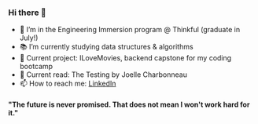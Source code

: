 ### Hi there 👋


- 🔭 I’m in the Engineering Immersion program @ Thinkful (graduate in July!)
- 📚 I’m currently studying data structures & algorithms
- 💬 Current project: ILoveMovies, backend capstone for my coding bootcamp
- 📖 Current read: The Testing by Joelle Charbonneau
- 📫 How to reach me: [LinkedIn](https://www.linkedin.com/in/kyrapalmer/) 

#### "The future is never promised. That does not mean I won't work hard for it."

